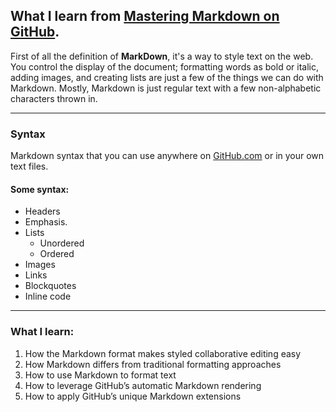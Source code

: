 ## What I learn from [Mastering Markdown on GitHub](https://guides.github.com/features/mastering-markdown/).  
First of all the definition of **MarkDown**, it's a way to style text on the web. You control the display of the document; 
formatting words as bold or italic, adding images, and creating lists are just a few of the things we can do with Markdown. 
Mostly, Markdown is just regular text with a few non-alphabetic characters thrown in.  

---
### Syntax
Markdown syntax that you can use anywhere on [GitHub.com](https://github.com/) or in your own text files.  
#### Some syntax:  
- Headers
- Emphasis.
- Lists
  - Unordered
  - Ordered
- Images
- Links
- Blockquotes
- Inline code  

---
### What I learn:  
1. How the Markdown format makes styled collaborative editing easy
2. How Markdown differs from traditional formatting approaches
3. How to use Markdown to format text
4. How to leverage GitHub’s automatic Markdown rendering
5. How to apply GitHub’s unique Markdown extensions
